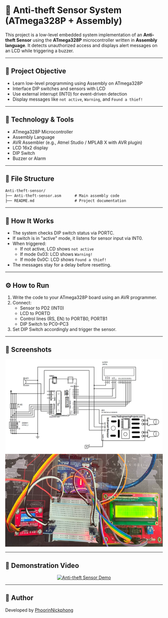 # 🔐 Anti-theft Sensor System (ATmega328P + Assembly)

This project is a low-level embedded system implementation of an **Anti-theft Sensor** using the **ATmega328P** microcontroller written in **Assembly language**. It detects unauthorized access and displays alert messages on an LCD while triggering a buzzer.

---

## 🎯 Project Objective

- Learn low-level programming using Assembly on ATmega328P
- Interface DIP switches and sensors with LCD
- Use external interrupt (INT0) for event-driven detection
- Display messages like `not active`, `Warning`, and `Found a thief!`

---

## 🧠 Technology & Tools

- ATmega328P Microcontroller
- Assembly Language
- AVR Assembler (e.g., Atmel Studio / MPLAB X with AVR plugin)
- LCD 16x2 display
- DIP Switch
- Buzzer or Alarm

---

## 📂 File Structure

```
Anti-theft-sensor/
├── Anti-theft-sensor.asm      # Main assembly code
├── README.md                  # Project documentation
```

---

## 🚀 How It Works

- The system checks DIP switch status via PORTC.
- If switch is in "active" mode, it listens for sensor input via INT0.
- When triggered:
  - If not active, LCD shows `not active`
  - If mode 0x03: LCD shows `Warning!`
  - If mode 0x0C: LCD shows `Found a thief!`
- The messages stay for a delay before resetting.

---

## ⚙️ How to Run

1. Write the code to your ATmega328P board using an AVR programmer.
2. Connect:
   - Sensor to PD2 (INT0)
   - LCD to PORTD
   - Control lines (RS, EN) to PORTB0, PORTB1
   - DIP Switch to PC0–PC3
3. Set DIP Switch accordingly and trigger the sensor.

---

## 📸 Screenshots

![schematic diagram](image/e2c6330a-66cb-474c-a7b3-806e4d91ace6.jpg)
![Circuit operation diagram](image/Untitled.png)

---

## 🎥 Demonstration Video

<div align="center">
  <a href="https://youtu.be/X5nURXa2nmc" target="_blank">
    <img src="https://img.youtube.com/vi/X5nURXa2nmc/hqdefault.jpg" alt="Anti-theft Sensor Demo" width="480">
  </a>
</div>

---

## 🙌 Author

Developed by [PhoorinNickphong](https://github.com/PhoorinNickphong)
